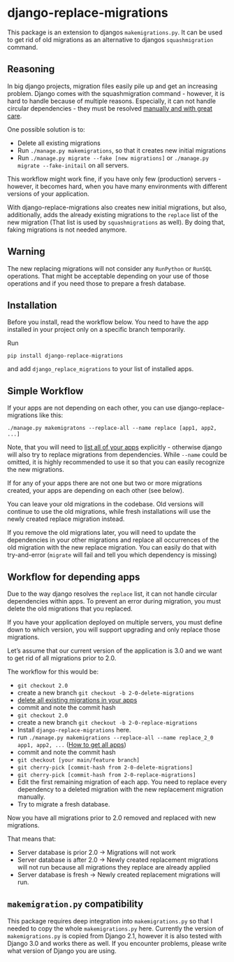 # django-replace-migrations

This package is an extension to djangos `makemigrations.py`.
It can be used to get rid of old migrations as an alternative to djangos `squashmigration` command.

## Reasoning

In big django projects, migration files easily pile up and get an increasing problem.
Django comes with the squashmigration command - however, it is hard to handle because of multiple reasons.
Especially, it can not handle circular dependencies - they must be resolved [manually and with great care](https://stackoverflow.com/questions/37711402/circular-dependency-when-squashing-django-migrations).

One possible solution is to:

* Delete all existing migrations
* Run `./manage.py makemigrations`, so that it creates new initial migrations
* Run `./manage.py migrate --fake [new migrations]` or `./manage.py migrate --fake-initail` on all servers.

This workflow might work fine, if you have only few (production) servers - however, it becomes hard, when you have many environments with different versions of your application.

With django-replace-migrations also creates new initial migrations, but also, additionally, adds the already existing migrations to the `replace` list of the new migration
(That list is used by `squashmigrations` as well). By doing that, faking migrations is not needed anymore.

## Warning

The new replacing migrations will not consider any `RunPython` or `RunSQL` operations.
That might be acceptable depending on your use of those operations and if you need those to prepare a fresh database.


## Installation

Before you install, read the workflow below. You need to have the app installed in your project only on a specific branch temporarily.

Run

```
pip install django-replace-migrations
```

and add `django_replace_migrations` to your list of installed apps.


## Simple Workflow

If your apps are not depending on each other, you can use django-replace-migrations like this:

```
./manage.py makemigratons --replace-all --name replace [app1, app2, ...]
```
Note, that you will need to [list all of your apps](https://stackoverflow.com/questions/4111244/get-a-list-of-all-installed-applications-in-django-and-their-attributes) explicitly - otherwise django will also try to replace migrations from dependencies.
While `--name` could be omitted, it is highly recommended to use it so that you can easily recognize the new migrations.

If for any of your apps there are not one but two or more migrations created, your apps are depending on each other (see below).

You can leave your old migrations in the codebase. Old versions will continue to use the old migrations, while fresh installations will use the newly created replace migration instead.

If you remove the old migrations later, you will need to update the dependencies in your other migrations and replace all occurrences of the old migration with the new replace migration. You can easily do that with try-and-error (`migrate` will fail and tell you which dependency is missing)


## Workflow for depending apps

Due to the way django resolves the `replace` list, it can not handle circular dependencies within apps. To prevent an error during migration, you must delete the old migrations that you replaced.

If you have your application deployed on multiple servers, you must define down to which version, you will support upgrading and only replace those migrations.

Let’s assume that our current version of the application is 3.0 and we want to get rid of all migrations prior to 2.0.

The workflow for this would be:

* `git checkout 2.0`
* create a new branch `git checkout -b 2-0-delete-migrations`
* [delete all existing migrations in your apps](https://simpleisbetterthancomplex.com/tutorial/2016/07/26/how-to-reset-migrations.html)
* commit and note the commit hash
* `git checkout 2.0`
* create a new branch `git checkout -b 2-0-replace-migrations`
* Install `django-replace-migrations` here.
* run `./manage.py makemigrations --replace-all --name replace_2_0 app1, app2, ...` ([How to get all apps](https://stackoverflow.com/questions/4111244/get-a-list-of-all-installed-applications-in-django-and-their-attributes))
* commit and note the commit hash
* `git checkout [your main/feature branch]`
* `git cherry-pick [commit-hash from 2-0-delete-migrations]`
* `git cherry-pick [commit-hash from 2-0-replace-migrations]`
* Edit the first remaining migration of each app. You need to replace every dependency to a deleted migration with the new replacement migration manually.
* Try to migrate a fresh database.

Now you have all migrations prior to 2.0 removed and replaced with new migrations.

That means that:

* Server database is prior 2.0 -> Migrations will not work
* Server database is after 2.0 -> Newly created replacement migrations will not run because all migrations they replace are already applied
* Server database is fresh -> Newly created replacement migrations will run.

## `makemigration.py` compatibility

This package requires deep integration into `makemigrations.py` so that I needed to copy the whole `makemigrations.py` here. Currently the version of `makemigrations.py` is copied from Django 2.1, however it is also tested with Django 3.0 and works there as well. If you encounter problems, please write what version of Django you are using.





